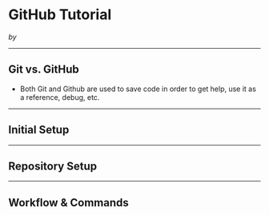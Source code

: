 # GitHub Tutorial

_by <your-name-here>_

---
## Git vs. GitHub
* Both Git and Github are used to save code in order to get help, use it as a reference, debug, etc.


---
## Initial Setup



---
## Repository Setup



---
## Workflow & Commands